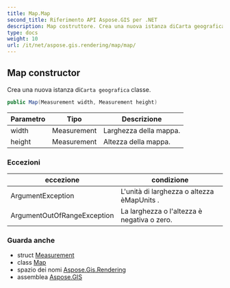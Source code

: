 ```yaml
---
title: Map.Map
second_title: Riferimento API Aspose.GIS per .NET
description: Map costruttore. Crea una nuova istanza diCarta geografica classe.
type: docs
weight: 10
url: /it/net/aspose.gis.rendering/map/map/
---
```

## Map constructor

Crea una nuova istanza di`Carta geografica` classe.

```csharp
public Map(Measurement width, Measurement height)
```

| Parametro | Tipo | Descrizione |
| --- | --- | --- |
| width | Measurement | Larghezza della mappa. |
| height | Measurement | Altezza della mappa. |

### Eccezioni

| eccezione | condizione |
| --- | --- |
| ArgumentException | L'unità di larghezza o altezza èMapUnits . |
| ArgumentOutOfRangeException | La larghezza o l'altezza è negativa o zero. |

### Guarda anche

* struct [Measurement](../../measurement/)
* class [Map](../)
* spazio dei nomi [Aspose.Gis.Rendering](../../map/)
* assemblea [Aspose.GIS](../../../)


